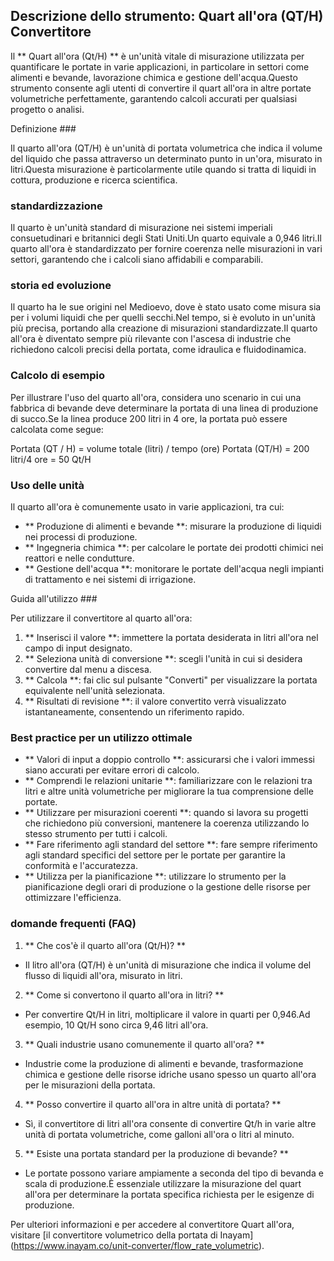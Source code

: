 ## Descrizione dello strumento: Quart all'ora (QT/H) Convertitore

Il ** Quart all'ora (Qt/H) ** è un'unità vitale di misurazione utilizzata per quantificare le portate in varie applicazioni, in particolare in settori come alimenti e bevande, lavorazione chimica e gestione dell'acqua.Questo strumento consente agli utenti di convertire il quart all'ora in altre portate volumetriche perfettamente, garantendo calcoli accurati per qualsiasi progetto o analisi.

Definizione ###

Il quarto all'ora (QT/H) è un'unità di portata volumetrica che indica il volume del liquido che passa attraverso un determinato punto in un'ora, misurato in litri.Questa misurazione è particolarmente utile quando si tratta di liquidi in cottura, produzione e ricerca scientifica.

### standardizzazione

Il quarto è un'unità standard di misurazione nei sistemi imperiali consuetudinari e britannici degli Stati Uniti.Un quarto equivale a 0,946 litri.Il quarto all'ora è standardizzato per fornire coerenza nelle misurazioni in vari settori, garantendo che i calcoli siano affidabili e comparabili.

### storia ed evoluzione

Il quarto ha le sue origini nel Medioevo, dove è stato usato come misura sia per i volumi liquidi che per quelli secchi.Nel tempo, si è evoluto in un'unità più precisa, portando alla creazione di misurazioni standardizzate.Il quarto all'ora è diventato sempre più rilevante con l'ascesa di industrie che richiedono calcoli precisi della portata, come idraulica e fluidodinamica.

### Calcolo di esempio

Per illustrare l'uso del quarto all'ora, considera uno scenario in cui una fabbrica di bevande deve determinare la portata di una linea di produzione di succo.Se la linea produce 200 litri in 4 ore, la portata può essere calcolata come segue:

Portata (QT / H) = volume totale (litri) / tempo (ore)
Portata (QT/H) = 200 litri/4 ore = 50 Qt/H

### Uso delle unità

Il quarto all'ora è comunemente usato in varie applicazioni, tra cui:

- ** Produzione di alimenti e bevande **: misurare la produzione di liquidi nei processi di produzione.
- ** Ingegneria chimica **: per calcolare le portate dei prodotti chimici nei reattori e nelle condutture.
- ** Gestione dell'acqua **: monitorare le portate dell'acqua negli impianti di trattamento e nei sistemi di irrigazione.

Guida all'utilizzo ###

Per utilizzare il convertitore al quarto all'ora:

1. ** Inserisci il valore **: immettere la portata desiderata in litri all'ora nel campo di input designato.
2. ** Seleziona unità di conversione **: scegli l'unità in cui si desidera convertire dal menu a discesa.
3. ** Calcola **: fai clic sul pulsante "Converti" per visualizzare la portata equivalente nell'unità selezionata.
4. ** Risultati di revisione **: il valore convertito verrà visualizzato istantaneamente, consentendo un riferimento rapido.

### Best practice per un utilizzo ottimale

- ** Valori di input a doppio controllo **: assicurarsi che i valori immessi siano accurati per evitare errori di calcolo.
- ** Comprendi le relazioni unitarie **: familiarizzare con le relazioni tra litri e altre unità volumetriche per migliorare la tua comprensione delle portate.
- ** Utilizzare per misurazioni coerenti **: quando si lavora su progetti che richiedono più conversioni, mantenere la coerenza utilizzando lo stesso strumento per tutti i calcoli.
- ** Fare riferimento agli standard del settore **: fare sempre riferimento agli standard specifici del settore per le portate per garantire la conformità e l'accuratezza.
- ** Utilizza per la pianificazione **: utilizzare lo strumento per la pianificazione degli orari di produzione o la gestione delle risorse per ottimizzare l'efficienza.

### domande frequenti (FAQ)

1. ** Che cos'è il quarto all'ora (Qt/H)? **
- Il litro all'ora (QT/H) è un'unità di misurazione che indica il volume del flusso di liquidi all'ora, misurato in litri.

2. ** Come si convertono il quarto all'ora in litri? **
- Per convertire Qt/H in litri, moltiplicare il valore in quarti per 0,946.Ad esempio, 10 Qt/H sono circa 9,46 litri all'ora.

3. ** Quali industrie usano comunemente il quarto all'ora? **
- Industrie come la produzione di alimenti e bevande, trasformazione chimica e gestione delle risorse idriche usano spesso un quarto all'ora per le misurazioni della portata.

4. ** Posso convertire il quarto all'ora in altre unità di portata? **
- Sì, il convertitore di litri all'ora consente di convertire Qt/h in varie altre unità di portata volumetriche, come galloni all'ora o litri al minuto.

5. ** Esiste una portata standard per la produzione di bevande? **
- Le portate possono variare ampiamente a seconda del tipo di bevanda e scala di produzione.È essenziale utilizzare la misurazione del quart all'ora per determinare la portata specifica richiesta per le esigenze di produzione.

Per ulteriori informazioni e per accedere al convertitore Quart all'ora, visitare [il convertitore volumetrico della portata di Inayam] (https://www.inayam.co/unit-converter/flow_rate_volumetric).